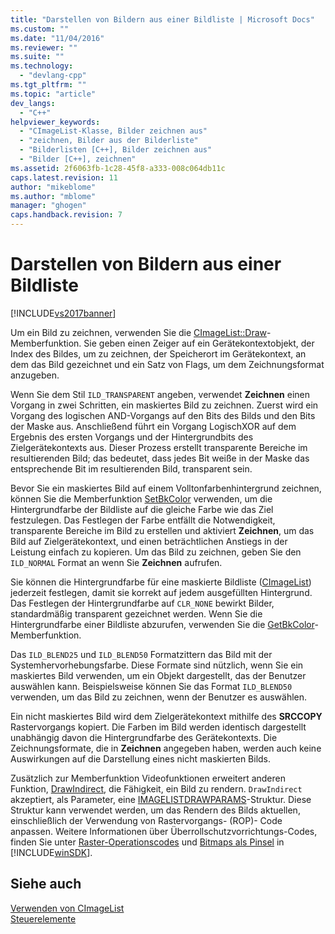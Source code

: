 ```yaml
---
title: "Darstellen von Bildern aus einer Bildliste | Microsoft Docs"
ms.custom: ""
ms.date: "11/04/2016"
ms.reviewer: ""
ms.suite: ""
ms.technology: 
  - "devlang-cpp"
ms.tgt_pltfrm: ""
ms.topic: "article"
dev_langs: 
  - "C++"
helpviewer_keywords: 
  - "CImageList-Klasse, Bilder zeichnen aus"
  - "zeichnen, Bilder aus der Bilderliste"
  - "Bilderlisten [C++], Bilder zeichnen aus"
  - "Bilder [C++], zeichnen"
ms.assetid: 2f6063fb-1c28-45f8-a333-008c064db11c
caps.latest.revision: 11
author: "mikeblome"
ms.author: "mblome"
manager: "ghogen"
caps.handback.revision: 7
---
```

# Darstellen von Bildern aus einer Bildliste
[!INCLUDE[vs2017banner](../assembler/inline/includes/vs2017banner.md)]

Um ein Bild zu zeichnen, verwenden Sie die [CImageList::Draw](../Topic/CImageList::Draw.md)\-Memberfunktion.  Sie geben einen Zeiger auf ein Gerätekontextobjekt, der Index des Bildes, um zu zeichnen, der Speicherort im Gerätekontext, an dem das Bild gezeichnet und ein Satz von Flags, um dem Zeichnungsformat anzugeben.  
  
 Wenn Sie dem Stil `ILD_TRANSPARENT` angeben, verwendet **Zeichnen** einen Vorgang in zwei Schritten, ein maskiertes Bild zu zeichnen.  Zuerst wird ein Vorgang des logischen AND\-Vorgangs auf den Bits des Bilds und den Bits der Maske aus.  Anschließend führt ein Vorgang LogischXOR auf dem Ergebnis des ersten Vorgangs und der Hintergrundbits des Zielgerätekontexts aus.  Dieser Prozess erstellt transparente Bereiche im resultierenden Bild; das bedeutet, dass jedes Bit weiße in der Maske das entsprechende Bit im resultierenden Bild, transparent sein.  
  
 Bevor Sie ein maskiertes Bild auf einem Volltonfarbenhintergrund zeichnen, können Sie die Memberfunktion [SetBkColor](../Topic/CImageList::SetBkColor.md) verwenden, um die Hintergrundfarbe der Bildliste auf die gleiche Farbe wie das Ziel festzulegen.  Das Festlegen der Farbe entfällt die Notwendigkeit, transparente Bereiche im Bild zu erstellen und aktiviert **Zeichnen**, um das Bild auf Zielgerätekontext, und einen beträchtlichen Anstiegs in der Leistung einfach zu kopieren.  Um das Bild zu zeichnen, geben Sie den `ILD_NORMAL` Format an wenn Sie **Zeichnen** aufrufen.  
  
 Sie können die Hintergrundfarbe für eine maskierte Bildliste \([CImageList](../mfc/reference/cimagelist-class.md)\) jederzeit festlegen, damit sie korrekt auf jedem ausgefüllten Hintergrund.  Das Festlegen der Hintergrundfarbe auf `CLR_NONE` bewirkt Bilder, standardmäßig transparent gezeichnet werden.  Wenn Sie die Hintergrundfarbe einer Bildliste abzurufen, verwenden Sie die [GetBkColor](../Topic/CImageList::GetBkColor.md)\-Memberfunktion.  
  
 Das `ILD_BLEND25` und `ILD_BLEND50` Formatzittern das Bild mit der Systemhervorhebungsfarbe.  Diese Formate sind nützlich, wenn Sie ein maskiertes Bild verwenden, um ein Objekt dargestellt, das der Benutzer auswählen kann.  Beispielsweise können Sie das Format `ILD_BLEND50` verwenden, um das Bild zu zeichnen, wenn der Benutzer es auswählen.  
  
 Ein nicht maskiertes Bild wird dem Zielgerätekontext mithilfe des **SRCCOPY** Rastervorgangs kopiert.  Die Farben im Bild werden identisch dargestellt unabhängig davon die Hintergrundfarbe des Gerätekontexts.  Die Zeichnungsformate, die in **Zeichnen** angegeben haben, werden auch keine Auswirkungen auf die Darstellung eines nicht maskierten Bilds.  
  
 Zusätzlich zur Memberfunktion Videofunktionen erweitert anderen Funktion, [DrawIndirect](../Topic/CImageList::DrawIndirect.md), die Fähigkeit, ein Bild zu rendern.  `DrawIndirect` akzeptiert, als Parameter, eine [IMAGELISTDRAWPARAMS](http://msdn.microsoft.com/library/windows/desktop/bb761395)\-Struktur.  Diese Struktur kann verwendet werden, um das Rendern des Bilds aktuellen, einschließlich der Verwendung von Rastervorgangs\- \(ROP\)\- Code anpassen.  Weitere Informationen über Überrollschutzvorrichtungs\-Codes, finden Sie unter [Raster\-Operationscodes](http://msdn.microsoft.com/library/windows/desktop/dd162892) und [Bitmaps als Pinsel](http://msdn.microsoft.com/library/windows/desktop/dd183378) in [!INCLUDE[winSDK](../atl/includes/winsdk_md.md)].  
  
## Siehe auch  
 [Verwenden von CImageList](../mfc/using-cimagelist.md)   
 [Steuerelemente](../mfc/controls-mfc.md)